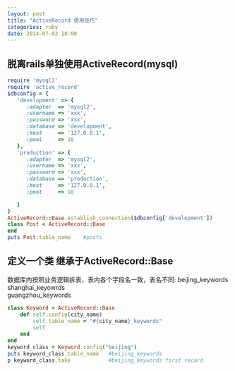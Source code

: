 ```yaml
---
layout: post
title: "ActiveRecord 使用技巧"
categories: ruby
date: 2014-07-02 18:00
---
```

## 脱离rails单独使用ActiveRecord(mysql)
```ruby
require 'mysql2'
require 'active_record'
$dbconfig = {
   'development' => {
      :adapter  => 'mysql2',
      :username => 'xxx',
      :password => 'xxx',
      :database => 'development',
      :host     => '127.0.0.1',
      :pool     => 10
   },
   'production' => {
      :adapter  => 'mysql2',
      :username => 'xxx',
      :password => 'xxx',
      :database => 'production',
      :host     => '127.0.0.1',
      :pool     => 10

   }
}
ActiveRecord::Base.establish_connection($dbconfig['development'])
class Post < ActiveRecord::Base
end
puts Post.table_name    #posts
```

## 定义一个类 继承于ActiveRecord::Base
数据库内按照业务逻辑拆表，表内各个字段名一致，表名不同:
beijing_keywords   
shanghai_keyowrds   
guangzhou_keywords   
```ruby
class Keyword < ActiveRecord::Base
    def self.config(city_name)
        self.table_name = "#{city_name}_keywords"
        self
    end
end
keyword_class = Keyword.config("beijing")
puts keyword_class.table_name   #beijing_keywords
p keyword_class.take            #beijing_keywords first record 
```

